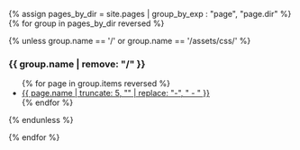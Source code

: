 {% assign pages_by_dir = site.pages | group_by_exp : "page", "page.dir" %}
{% for group in pages_by_dir reversed %}

{% unless group.name == '/' or group.name == '/assets/css/' %}
<h3>{{ group.name | remove: "/" }}</h3>
<ul>
  {% for page in group.items reversed %}
    <li><a href = "{{ page.url | relative_url }}">{{ page.name | truncate: 5, "" | replace: "-", " - " }}</a></li>
  {% endfor %}
</ul>
{% endunless %}

{% endfor %}